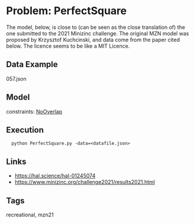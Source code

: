 # Problem: PerfectSquare

The model, below, is close to (can be seen as the close translation of) the one submitted to the 2021 Minizinc challenge.
The original MZN model was proposed by Krzysztof Kuchcinski, and data come from the paper cited below.
The licence seems to be like a MIT Licence.

## Data Example
  057.json

## Model
  constraints: [NoOverlap](https://pycsp.org/documentation/constraints/NoOverlap)

## Execution
```
  python PerfectSquare.py -data=<datafile.json>
```

## Links
  - https://hal.science/hal-01245074
  - https://www.minizinc.org/challenge2021/results2021.html

## Tags
  recreational, mzn21
